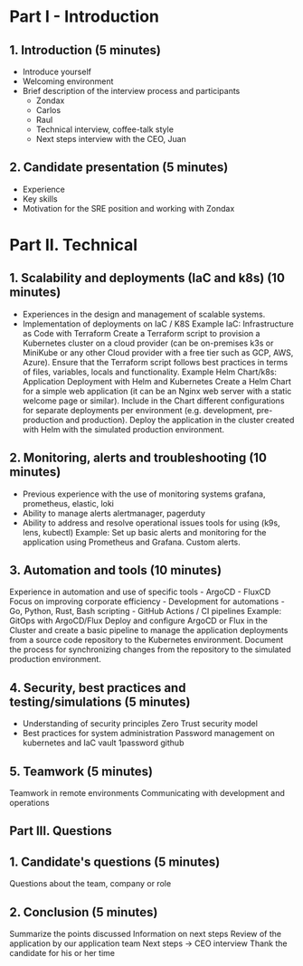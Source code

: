 # Part I - Introduction

## 1. Introduction (5 minutes)
- Introduce yourself
- Welcoming environment
- Brief description of the interview process and participants
    - Zondax
    - Carlos
    - Raul
    - Technical interview, coffee-talk style
    - Next steps interview with the CEO, Juan

## 2. Candidate presentation (5 minutes)
- Experience
- Key skills
- Motivation for the SRE position and working with Zondax

# Part II. Technical

## 1. Scalability and deployments (IaC and k8s) (10 minutes)
- Experiences in the design and management of scalable systems.
- Implementation of deployments on IaC / K8S
Example IaC: Infrastructure as Code with Terraform
Create a Terraform script to provision a Kubernetes cluster on a cloud provider (can be on-premises k3s or MiniKube or any other Cloud provider with a free tier such as GCP, AWS, Azure). Ensure that the Terraform script follows best practices in terms of files, variables, locals and functionality.
Example Helm Chart/k8s: Application Deployment with Helm and Kubernetes
Create a Helm Chart for a simple web application (it can be an Nginx web server with a static welcome page or similar). Include in the Chart different configurations for separate deployments per environment (e.g. development, pre-production and production). Deploy the application in the cluster created with Helm with the simulated production environment.

## 2. Monitoring, alerts and troubleshooting (10 minutes)
- Previous experience with the use of monitoring systems
    grafana, prometheus, elastic, loki
- Ability to manage alerts
    alertmanager, pagerduty
- Ability to address and resolve operational issues
    tools for using (k9s, lens, kubectl)
Example: Set up basic alerts and monitoring for the application using Prometheus and Grafana. Custom alerts.

## 3. Automation and tools (10 minutes)
Experience in automation and use of specific tools
    - ArgoCD
    - FluxCD
Focus on improving corporate efficiency
    - Development for automations
        - Go, Python, Rust, Bash scripting
    - GitHub Actions / CI pipelines
Example: GitOps with ArgoCD/Flux
Deploy and configure ArgoCD or Flux in the Cluster and create a basic pipeline to manage the application deployments from a source code repository to the Kubernetes environment. Document the process for synchronizing changes from the repository to the simulated production environment.

## 4. Security, best practices and testing/simulations (5 minutes)
- Understanding of security principles
    Zero Trust security model
- Best practices for system administration
    Password management on kubernetes and IaC
        vault
        1password
        github

## 5. Teamwork (5 minutes)
Teamwork in remote environments
Communicating with development and operations

## Part III. Questions

## 1. Candidate's questions (5 minutes)
Questions about the team, company or role

## 2. Conclusion (5 minutes)
Summarize the points discussed
Information on next steps
    Review of the application by our application team
    Next steps -> CEO interview
Thank the candidate for his or her time
